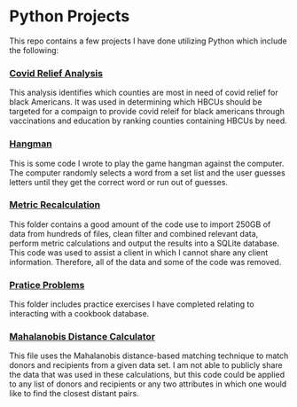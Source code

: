 # Python Projects

This repo contains a few projects I have done utilizing Python which include the following:

### [Covid Relief Analysis](https://github.com/sktorre/python_projects/blob/main/Covid%20Relief%20Analysis/Analysis%20for%20Finding%20Target%20Area.ipynb)
This analysis identifies which counties are most in need of covid relief for black Americans. It was used in determining which HBCUs should be targeted for a compaign to provide covid releif for black americans through vaccinations and education by ranking counties containing HBCUs by need. 

### [Hangman](https://github.com/sktorre/python_projects/tree/main/Hangman)
This is some code I wrote to play the game hangman against the computer. The computer randomly selects a word from a set list and the user guesses letters until they get the correct word or run out of guesses.

### [Metric Recalculation](https://github.com/sktorre/python_projects/tree/main/Metric%20Recalculation)
This folder contains a good amount of the code use to import 250GB of data from hundreds of files, clean filter and combined relevant data, perform metric calculations and output the results into a SQLite database. This code was used to assist a client in which I cannot share any client information. Therefore, all of the data and some of the code was removed.

### [Pratice Problems](https://github.com/sktorre/python_projects/tree/main/Practice%20Problems)
This folder includes practice exercises I have completed relating to interacting with a cookbook database.

### [Mahalanobis Distance Calculator](https://github.com/sktorre/python_projects/blob/main/Distance_Measurement_Calculation.py)
This file uses the Mahalanobis distance-based matching technique to match donors and recipients from a given data set. I am not able to publicly share the data that was used in these calculations, but this code could be applied to any list of donors and recipients or any two attributes in which one would like to find the closest distant pairs.                                                                   
